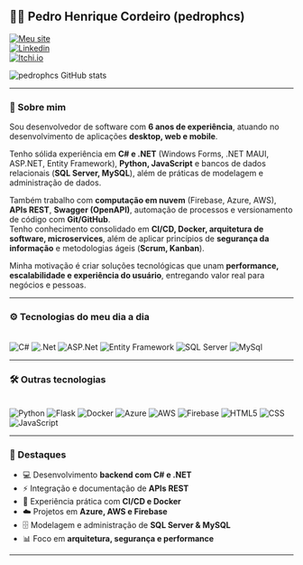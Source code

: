 ## 👨‍💻 Pedro Henrique Cordeiro (pedrophcs)  

[![Meu site](https://img.shields.io/badge/Artigos-FA5C5C?style=for-the-badge&logo=googlechrome&logoColor=white)](https://pedrocordeiroartigos.com)  
[![Linkedin](https://img.shields.io/badge/LinkedIn-0077B5?style=for-the-badge&logo=linkedin&logoColor=white)](https://www.linkedin.com/in/pedro-henrique-phcs)  
[![Itchi.io](https://img.shields.io/badge/Itch.io-FA5C5C?style=for-the-badge&logo=itchdotio&logoColor=white)](https://phcs.itch.io/)  

![pedrophcs GitHub stats](https://github-readme-stats.vercel.app/api?username=pedrophcs&theme=dark&show_icons=true)

---

### 🚀 Sobre mim  
Sou desenvolvedor de software com **6 anos de experiência**, atuando no desenvolvimento de aplicações **desktop, web e mobile**.  

Tenho sólida experiência em **C# e .NET** (Windows Forms, .NET MAUI, ASP.NET, Entity Framework), **Python, JavaScript** e bancos de dados relacionais (**SQL Server, MySQL**), além de práticas de modelagem e administração de dados.  

Também trabalho com **computação em nuvem** (Firebase, Azure, AWS), **APIs REST**, **Swagger (OpenAPI)**, automação de processos e versionamento de código com **Git/GitHub**.  
Tenho conhecimento consolidado em **CI/CD, Docker, arquitetura de software, microservices**, além de aplicar princípios de **segurança da informação** e metodologias ágeis (**Scrum, Kanban**).  

Minha motivação é criar soluções tecnológicas que unam **performance, escalabilidade e experiência do usuário**, entregando valor real para negócios e pessoas.

---

### ⚙️ Tecnologias do meu dia a dia  
<div style="display: inline_block"><br/>
  <img align="center" alt="C#" src="https://img.shields.io/badge/C%23-239120?style=for-the-badge&logo=csharp&logoColor=white"/>
  <img align="center" alt=".Net" src="https://img.shields.io/badge/.NET-512BD4?style=for-the-badge&logo=dotnet&logoColor=white" />
  <img align="center" alt="ASP.Net" src="https://img.shields.io/badge/ASP.NET-512BD4?style=for-the-badge&logo=dotnet&logoColor=white" />
  <img align="center" alt="Entity Framework" src="https://img.shields.io/badge/Entity%20Framework-512BD4?style=for-the-badge&logo=dotnet&logoColor=white" />
  <img align="center" alt="SQL Server" src="https://img.shields.io/badge/Microsoft%20SQL%20Server-CC2927?style=for-the-badge&logo=microsoft%20sql%20server&logoColor=white" />
  <img align="center" alt="MySql" src="https://img.shields.io/badge/MySQL-005C84?style=for-the-badge&logo=mysql&logoColor=white" />
</div>  

---

### 🛠️ Outras tecnologias  
<div style="display: inline_block"><br/>
  <img align="center" alt="Python" src="https://img.shields.io/badge/Python-3776AB?style=for-the-badge&logo=python&logoColor=white"/>
  <img align="center" alt="Flask" src="https://img.shields.io/badge/Flask-000000?style=for-the-badge&logo=flask&logoColor=white"/>
  <img align="center" alt="Docker" src="https://img.shields.io/badge/Docker-2496ED?style=for-the-badge&logo=docker&logoColor=white"/>
  <img align="center" alt="Azure" src="https://img.shields.io/badge/Microsoft%20Azure-0078D4?style=for-the-badge&logo=microsoftazure&logoColor=white"/>
  <img align="center" alt="AWS" src="https://img.shields.io/badge/AWS-232F3E?style=for-the-badge&logo=amazonaws&logoColor=white"/>
  <img align="center" alt="Firebase" src="https://img.shields.io/badge/Firebase-FFCA28?style=for-the-badge&logo=firebase&logoColor=black"/>
  <img align="center" alt="HTML5" src="https://img.shields.io/badge/HTML5-E34F26?style=for-the-badge&logo=html5&logoColor=white"/>
  <img align="center" alt="CSS" src="https://img.shields.io/badge/CSS3-1572B6?style=for-the-badge&logo=css3&logoColor=white"/>
  <img align="center" alt="JavaScript" src="https://img.shields.io/badge/JavaScript-323330?style=for-the-badge&logo=javascript&logoColor=F7DF1E"/> 
</div>

---

### 📌 Destaques
- 💻 Desenvolvimento **backend com C# e .NET**  
- ⚡ Integração e documentação de **APIs REST**  
- 🐳 Experiência prática com **CI/CD e Docker**  
- ☁️ Projetos em **Azure, AWS e Firebase**  
- 🗄️ Modelagem e administração de **SQL Server & MySQL**  
- 📊 Foco em **arquitetura, segurança e performance**  

---
